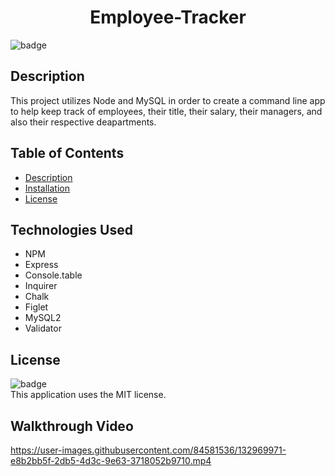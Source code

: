 #  <h1 align="center">Employee-Tracker</h1>

  ![badge](https://img.shields.io/badge/license-MIT-blue)<br>
  
  ## Description
  This project utilizes Node and MySQL in order to create a command line app to help keep track of employees, their title, their salary, their managers, and also their respective deapartments.  

  ## Table of Contents
  - [Description](#description)
  - [Installation](#installation)
  - [License](#license)

  ## Technologies Used
 - NPM
 - Express
 - Console.table
 - Inquirer
 - Chalk
 - Figlet
 - MySQL2
 - Validator

  ## License
  ![badge](https://img.shields.io/badge/license-MIT-blue)<br>
 This application uses the MIT license.

  ## Walkthrough Video
https://user-images.githubusercontent.com/84581536/132969971-e8b2bb5f-2db5-4d3c-9e63-3718052b9710.mp4



